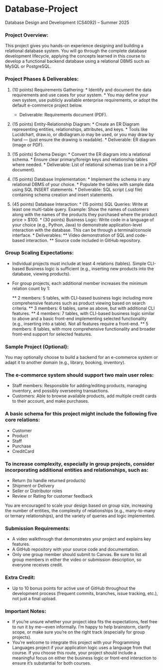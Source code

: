 # Database-Project

Database Design and Development (CS4092) – Summer 2025

### Project Overview:

This project gives you hands-on experience designing and building a relational database system. You will go through the complete database development lifecycle,
applying the concepts learned in this course to develop a functional backend database using a relational DBMS such as MySQL or PostgreSQL.

### Project Phases & Deliverables:

  1. (10 points) Requirements Gathering:
    * Identify and document the data requirements and use cases for your system.
    * You may define your own system, use publicly available enterprise requirements, or adopt the default e-commerce project below.
     * Deliverable: Requirements document (PDF).

  2. (15 points) Entity-Relationship Diagram:
    * Create an ER Diagram representing entities, relationships, attributes, and keys.
    * Tools like Lucidchart, draw.io, or dbdiagram.io may be used, or you may draw by hand — (just ensure the drawing is readable).
    * Deliverable: ER diagram (image or PDF).

  3. (15 points) Schema Design:
    * Convert the ER diagram into a relational schema.
    *  Ensure clear primary/foreign keys and relationship tables where needed.
    *  Deliverable: List of relational schemas (can be in a PDF document).

  4. (15 points) Database Implementation:
    * Implement the schema in any relational DBMS of your choice.
    * Populate the tables with sample data using SQL INSERT statements.
    * Deliverable: SQL script (.sql file) containing schema creation and insert statements.

  5. (45 points) Database Interaction:
    * (15 points) SQL Queries: Write at least one multi-table query. Example: Show the names of customers along with the names of the products they purchased where the product price > $100.
    * (30 points) Business Logic: Write code in a language of your choice (e.g., Python, Java) to demonstrate application-level interaction with the database. This can be through a terminal/console interface.
    * Deliverables:
      ** Video demonstration of SQL and code-based interaction.
      ** Source code included in GitHub repository.


### Group Scaling Expectations:

* Individual projects must include at least 4 relations (tables). Simple CLI-based Business logic is sufficient (e.g., inserting new products into the database, viewing products).

* For group projects, each additional member increases the minimum relation count by 1:

  ** 2 members: 5 tables, with CLI-based business logic including more comprehensive features such as product viewing based on search criteria.
  ** 3 members: 6 tables, same as above, but with additional CLI features.
  ** 4 members: 7 tables, with CLI-based business logic similar to above and a basic front-end implementing selected functionality (e.g., inserting into a table). Not all features require a front-end.
  ** 5 members: 8 tables, with more comprehensive functionality and broader front-end support for selected features.
  
### Sample Project (Optional):

You may optionally choose to build a backend for an e-commerce system or adapt it to another domain (e.g., library, booking, inventory).

### The e-commerce system should support two main user roles:

  * Staff members: Responsible for adding/editing products, managing inventory, and possibly overseeing transactions.
  * Customers: Able to browse available products, add multiple credit cards to their account, and make purchases.

### A basic schema for this project might include the following five core relations:

  * Customer
  * Product
  * Staff
  * Purchase
  * CreditCard
  
### To increase complexity, especially in group projects, consider incorporating additional entities and relationships, such as:

  * Return (to handle returned products)
  * Shipment or Delivery
  * Seller or Distributor roles
  * Review or Rating for customer feedback
  
You are encouraged to scale your design based on group size, increasing the number of entities, the complexity of relationships (e.g., many-to-many or ternary relationships), and the variety of queries and logic implemented.

### Submission Requirements:

* A video walkthrough that demonstrates your project and explains key features.
* A GitHub repository with your source code and documentation.
* Only one group member should submit to Canvas. Be sure to list all group members in either the video or submission description, so everyone receives credit.

### Extra Credit:

* Up to 10 bonus points for active use of GitHub throughout the development process (frequent commits, branches, issue tracking, etc.), not just a final upload.

### Important Notes:

* If you’re unsure whether your project idea fits the expectations, feel free to run it by me—even informally. I’m happy to help brainstorm, clarify scope, or make sure you’re on the right track (especially for group projects).
* You’re welcome to integrate this project with your Programming Languages project if your application logic uses a language from that course. If you choose this route, your project should include a meaningful focus on either the business logic or front-end interaction to ensure it’s substantial for both courses.





